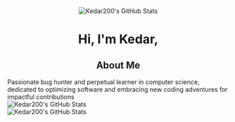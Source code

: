 <div align="center">
    <img src="[https://github-readme-stats.vercel.app/api?username=kedar200&show_icons=true&theme=radical](https://github-production-user-asset-6210df.s3.amazonaws.com/83753201/241301357-88add941-2318-4a50-9bc9-f66d3493c3c8.gif)" alt="Kedar200's GitHub Stats">

 <h1>Hi, I'm Kedar,</h1> 

</div>

<h2 align="center">About Me</h2>
Passionate bug hunter and perpetual learner in computer science, dedicated to optimizing software and embracing new coding adventures for impactful contributions

<div>
    <img src="https://github-readme-stats.vercel.app/api?username=kedar200&show_icons=true&theme=radical" alt="Kedar200's GitHub Stats">
</div>

<div>
    <img src="https://github-readme-stats.vercel.app/api/top-langs/?username=kedar200&layout=compact&theme=radical" alt="Kedar200's GitHub Stats">
</div>


